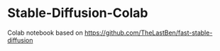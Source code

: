 # Stable-Diffusion-Colab
Colab notebook based on https://github.com/TheLastBen/fast-stable-diffusion
